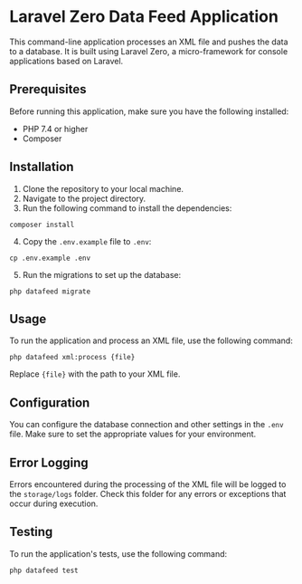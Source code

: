# Laravel Zero Data Feed Application

This command-line application processes an XML file and pushes the data to a database. It is built using Laravel Zero, a micro-framework for console applications based on Laravel.

## Prerequisites

Before running this application, make sure you have the following installed:

-   PHP 7.4 or higher
-   Composer

## Installation

1. Clone the repository to your local machine.
2. Navigate to the project directory.
3. Run the following command to install the dependencies:

```shell
composer install
```

4. Copy the `.env.example` file to `.env`:

```shell
cp .env.example .env
```

5. Run the migrations to set up the database:

```shell
php datafeed migrate
```



## Usage

To run the application and process an XML file, use the following command:

```shell
php datafeed xml:process {file}
```

Replace `{file}` with the path to your XML file.

## Configuration

You can configure the database connection and other settings in the `.env` file. Make sure to set the appropriate values for your environment.

## Error Logging

Errors encountered during the processing of the XML file will be logged to the `storage/logs` folder. Check this folder for any errors or exceptions that occur during execution.

## Testing

To run the application's tests, use the following command:

```shell
php datafeed test
```
